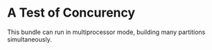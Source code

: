 # A Test of Concurency

This bundle can run in multiprocessor mode, building many partitions simultaneously.